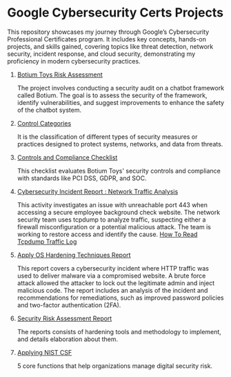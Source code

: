# Google Cybersecurity Certs Projects 
This repository showcases my journey through Google’s Cybersecurity Professional Certificates program. It includes key concepts, hands-on projects, and skills gained, covering topics like threat detection, network security, incident response, and cloud security, demonstrating my proficiency in modern cybersecurity practices.

1. [Botium Toys Risk Assessment](https://github.com/KAmii-cxo/Risk-Assesment-Report-Botium-Toys)
   
   The project involves conducting a security audit on a chatbot framework called Botium. The goal is to assess the security of the framework, identify vulnerabilities, and suggest improvements to enhance the safety of the chatbot system.

2. [Control Categories](https://github.com/KAmii-cxo/Control-Categories-)

   It is the classification of different types of security measures or practices designed to protect systems, networks, and data from threats.
   
3. [Controls and Compliance Checklist](https://github.com/KAmii-cxo/Controls-And-Compliance-Checklist)

   This checklist evaluates Botium Toys' security controls and compliance with standards like PCI DSS, GDPR, and SOC.
   
4. [Cybersecurity Incident Report : Network Traffic Analysis](https://github.com/KAmii-cxo/Cybersecurity-Incident-Report-Network-Traffic-Analysis) 

   This activity investigates an issue with unreachable port 443 when accessing a secure employee background check website. The network security team uses tcpdump to analyze traffic, suspecting either a firewall misconfiguration or a potential malicious attack. The team is working to restore access and identify the cause. [How To Read Tcpdump Traffic Log](https://github.com/KAmii-cxo/How-To-Read-Tcpdump-Traffic-Log)

5. [Apply OS Hardening Techniques Report](https://github.com/KAmii-cxo/Apply-OS-Hardening-Technique-Incident-Report)

   This report covers a cybersecurity incident where HTTP traffic was used to deliver malware via a compromised website. A brute force attack allowed the attacker to lock out the legitimate admin and inject malicious code. The report includes an analysis of the incident and recommendations for remediations, such as improved password policies and two-factor authentication (2FA).

6. [Security Risk Assessment Report](https://github.com/KAmii-cxo/Security-Assessment-Report)

   The reports consists of hardening tools and methodology to implement, and details elaboration about them.

7. [Applying NIST CSF](https://github.com/KAmii-cxo/Applying-NIST-Framework)

   5 core functions that help organizations manage digital security risk. 
